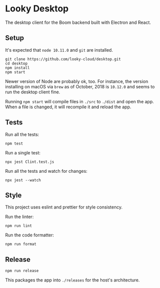 # Looky Desktop

The desktop client for the Boom backend built with Electron and React.

## Setup

It's expected that `node 10.11.0` and `git` are installed.

```
git clone https://github.com/looky-cloud/desktop.git
cd desktop
npm install
npm start
```

Newer version of Node are probably ok, too. For instance, the version installing on macOS via `brew` as of October, 2018 is `10.12.0` and seems to run the desktop client fine.

Running `npm start` will compile files in `./src` to `./dist` and open the app. When a file is changed, it will recompile it and reload the app.

## Tests

Run all the tests:

```
npm test
```

Run a single test:

```
npx jest Clint.test.js
```

Run all the tests and watch for changes:

```
npx jest --watch
```

## Style

This project uses eslint and prettier for style consistency.

Run the linter:

```
npm run lint
```

Run the code formatter:

```
npm run format
```

## Release

```
npm run release
```

This packages the app into `./releases` for the host's architecture.
